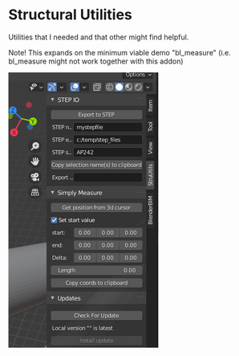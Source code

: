 # Structural Utilities
Utilities that I needed and that other might find helpful.

Note! This expands on the minimum viable demo "bl_measure" (i.e. bl_measure might not work together with this addon)

![Overview of addon latest](img.png)


